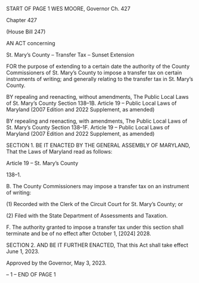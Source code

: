 START OF PAGE 1
WES MOORE, Governor Ch. 427

Chapter 427

(House Bill 247)

AN ACT concerning

St. Mary’s County – Transfer Tax – Sunset Extension

FOR the purpose of extending to a certain date the authority of the County Commissioners
of St. Mary’s County to impose a transfer tax on certain instruments of writing; and
generally relating to the transfer tax in St. Mary’s County.

BY repealing and reenacting, without amendments,
The Public Local Laws of St. Mary’s County
Section 138–1B.
Article 19 – Public Local Laws of Maryland
(2007 Edition and 2022 Supplement, as amended)

BY repealing and reenacting, with amendments,
The Public Local Laws of St. Mary’s County
Section 138–1F.
Article 19 – Public Local Laws of Maryland
(2007 Edition and 2022 Supplement, as amended)

SECTION 1. BE IT ENACTED BY THE GENERAL ASSEMBLY OF MARYLAND,
That the Laws of Maryland read as follows:

Article 19 – St. Mary’s County

138–1.

B. The County Commissioners may impose a transfer tax on an instrument of
writing:

(1) Recorded with the Clerk of the Circuit Court for St. Mary’s County; or

(2) Filed with the State Department of Assessments and Taxation.

F. The authority granted to impose a transfer tax under this section shall
terminate and be of no effect after October 1, [2024] 2028.

SECTION 2. AND BE IT FURTHER ENACTED, That this Act shall take effect June
1, 2023.

Approved by the Governor, May 3, 2023.

– 1 –
END OF PAGE 1